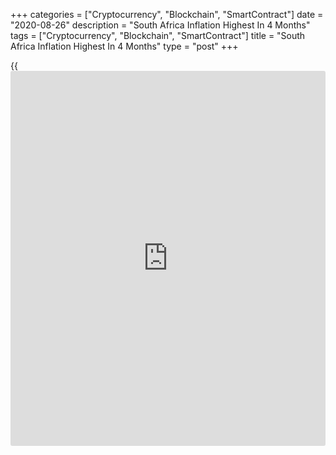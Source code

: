 +++
categories = ["Cryptocurrency", "Blockchain", "SmartContract"]
date = "2020-08-26"
description = "South Africa Inflation Highest In 4 Months"
tags = ["Cryptocurrency", "Blockchain", "SmartContract"]
title = "South Africa Inflation Highest In 4 Months"
type = "post"
+++

{{<iframe id="large-banner" src="https://www.bounty.group/#slide=12.0" width="100%" height="600" scrolling="no" style="border: 0px solid rgb(216, 221, 230); border-radius: 3px;">}}

South Africa's consumer price inflation rose to the highest in four
months in July, figures from Statistics South Africa showed on
Wednesday.

The consumer price index rose 3.2 percent year-on-year in July,
following a 2.2 percent increase in June. Economists had expected a 3.1
percent rise.

The latest inflation was the highest since March, when it was 4.1
percent.

The main contributions to the annual inflation came from food and non-
alcoholic beverages, housing and utilities, and miscellaneous goods and
services.

Prices for food and non-alcoholic beverages increased by 4.3 percent
annually in July and housing and utilities cost rose by 3.2 percent.

Prices of miscellaneous goods and services rose 6.7 percent.

On a month-on-month basis, the consumer price index increased 1.3
percent in June. Economists had forecast a rise of 1.2 percent.

The core inflation, which excludes prices of non-alcoholic beverages,
fuels and energy, was 3.2 percent in July. Economists had expected a 3.0
percent increase.

On a monthly basis, the core CPI rose 0.7 percent in July. Economists
had forecast a rise of 0.5 percent.

For comments and feedback [contact](https://www.playgroundfx.com/contact/): editorial@rtt[news](https://www.letsplayfx.com/blog/forex-news-website/).com

[Economic News][1]

 **What parts of the world are seeing the best (and worst) economic
performances lately? Click[here][2] to check out our [Econ Scorecard][2]
and find out! See up-to-the-moment [ranking](https://www.playgroundfx.com/blog/crypto-exchange-ranking/)s for the best and worst
performers in [GDP][3], [unemployment rate][4], [inflation][5] and much
more.**

   1. www.rtt[news](https://www.letsplayfx.com/blog/forex-news-website/).com/Content/EconomicNews.aspx
   2. www.rtt[news](https://www.letsplayfx.com/blog/forex-news-website/).com/economic-scorecard/world-rank/PPI/highest-performance.aspx
   3. www.rtt[news](https://www.letsplayfx.com/blog/forex-news-website/).com/economic-scorecard/world-rank/GDP/highest-performance.aspx
   4. www.rtt[news](https://www.letsplayfx.com/blog/forex-news-website/).com/economic-scorecard/world-rank/unemployment-rate/lowest-performance.aspx
   5. www.rtt[news](https://www.letsplayfx.com/blog/forex-news-website/).com/economic-scorecard/world-rank/CPI/highest-performance.aspx